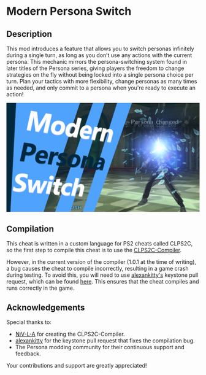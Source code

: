 # Modern Persona Switch
## Description
This mod introduces a feature that allows you to switch personas infinitely during a single turn, as long as you don’t use any actions with the current persona. This mechanic mirrors the persona-switching system found in later titles of the Persona series, giving players the freedom to change strategies on the fly without being locked into a single persona choice per turn. Plan your tactics with more flexibility, change personas as many times as needed, and only commit to a persona when you're ready to execute an action!

![](Modern_Persona_Switch/Preview.png)

## Compilation
This cheat is written in a custom language for PS2 cheats called CLPS2C, so the first step to compile this cheat is to use the [CLPS2C-Compiler](https://github.com/NiV-L-A/CLPS2C-Compiler/tree/master).

However, in the current version of the compiler (1.0.1 at the time of writing), a bug causes the cheat to compile incorrectly, resulting in a game crash during testing. To avoid this, you will need to use [alexankitty's](https://github.com/alexankitty) keystone pull request, which can be found [here](https://github.com/alexankitty/keystone). This ensures that the cheat compiles and runs correctly in the game.

## Acknowledgements
Special thanks to:

- [NiV-L-A](https://github.com/NiV-L-A) for creating the CLPS2C-Compiler.
- [alexankitty](https://github.com/alexankitty) for the keystone pull request that fixes the compilation bug.
- The Persona modding community for their continuous support and feedback.

Your contributions and support are greatly appreciated!